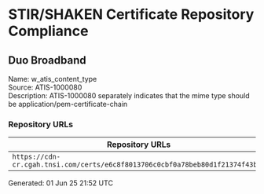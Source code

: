 # STIR/SHAKEN Certificate Repository Compliance

## Duo Broadband 

Name: w_atis_content_type\
Source: ATIS-1000080\
Description: ATIS-1000080 separately indicates that the mime type should be application/pem-certificate-chain
### Repository URLs

| Repository URLs | Not After |  Problems | Link |
|-----------------|-----------|-----------|------|
| `https://cdn-cr.cgah.tnsi.com/certs/e6c8f8013706c0cbf0a78beb80d1f21374f43b1d` | 25&#160;Jan&#160;27&#160;16:07&#160;UTC | true | [view](../../REPOS/c9789ba5f92bfd44a8ddb2f9f7f1d3381c72941d/README.md) |


Generated: 01 Jun 25 21:52 UTC